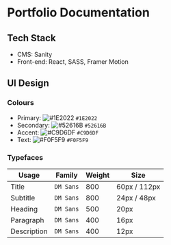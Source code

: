 # Portfolio Documentation

## Tech Stack

- CMS: Sanity
- Front-end: React, SASS, Framer Motion

## UI Design

### Colours

- Primary: ![#1E2022](https://placehold.co/12x12/1E2022/1E2022.png) `#1E2022`
- Secondary: ![#52616B](https://placehold.co/12x12/52616B/52616B.png) `#52616B`
- Accent: ![#C9D6DF](https://placehold.co/12x12/C9D6DF/C9D6DF.png) `#C9D6DF`
- Text: ![#F0F5F9](https://placehold.co/12x12/F0F5F9/F0F5F9.png) `#F0F5F9`

### Typefaces

| Usage       | Family    | Weight | Size         |
| ----------- | --------- | ------ | ------------ |
| Title       | `DM Sans` | 800    | 60px / 112px |
| Subtitle    | `DM Sans` | 800    | 24px / 48px  |
| Heading     | `DM Sans` | 500    | 20px         |
| Paragraph   | `DM Sans` | 400    | 16px         |
| Description | `DM Sans` | 400    | 12px         |
